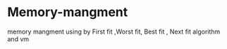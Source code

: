 # Memory-mangment
memory mangment using by First fit ,Worst fit, Best fit , Next fit algorithm  and vm
